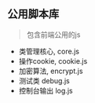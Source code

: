 ## 公用脚本库
> 包含前端公用的js

- 类管理核心, core.js
- 操作cookie, cookie.js
- 加密算法, encrypt.js
- 测试类 debug.js
- 控制台输出 log.js